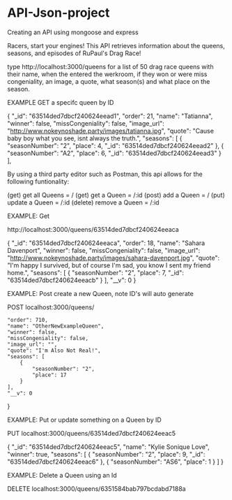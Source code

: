 # API-Json-project
Creating an API using mongoose and express

Racers, start your engines! This API retrieves information about the queens, seasons, and episodes of RuPaul's Drag Race!

type http://localhost:3000/queens for a list of 50  drag race queens with their name, when the entered the werkroom, if they won or were miss congeniality, an image, a quote, what season(s) and what place on the season.

EXAMPLE
  GET a specifc queen by ID

  {
    "_id": "63514ded7dbcf240624eead1",
    "order": 21,
    "name": "Tatianna",
    "winner": false,
    "missCongeniality": false,
    "image_url": "http://www.nokeynoshade.party/images/tatianna.jpg",
    "quote": "Cause baby boy what you see, isnt always the truth.",
    "seasons": [
      {
        "seasonNumber": "2",
        "place": 4,
        "_id": "63514ded7dbcf240624eead2"
      },
      {
        "seasonNumber": "A2",
        "place": 6,
        "_id": "63514ded7dbcf240624eead3"
      }
    ],

By using a third party editor such as Postman, this api allows for the following funtionality:

  (get) get all Queens = /
  (get) get a Queen = /:id
  (post) add a Queen = /
  (put) update a Queen = /:id
  (delete) remove a Queen = /:id
  
  EXAMPLE: Get

  http://localhost:3000/queens/63514ded7dbcf240624eeaca

  {
  "_id": "63514ded7dbcf240624eeaca",
  "order": 18,
  "name": "Sahara Davenport",
  "winner": false,
  "missCongeniality": false,
  "image_url": "http://www.nokeynoshade.party/images/sahara-davenport.jpg",
  "quote": "I'm happy I survived, but of course I'm sad, you know I sent my friend home.",
  "seasons": [
    {
      "seasonNumber": "2",
      "place": 7,
      "_id": "63514ded7dbcf240624eeacb"
    }
  ],
  "__v": 0
}

EXAMPLE: Post create a new Queen, note ID's will auto generate

  POST localhost:3000/queens/ 

    "order": 710,
    "name": "OtherNewExampleQueen",
    "winner": false,
    "missCongeniality": false,
    "image_url": "",
    "quote": "I'm Also Not Real!",
    "seasons": [
        {
            "seasonNumber": "2",
            "place": 17
        }
    ],
    "__v": 0
}

EXAMPLE: Put or update something on a Queen by ID

  PUT localhost:3000/queens/63514ded7dbcf240624eeac5

  {
    "_id": "63514ded7dbcf240624eeac5",
    "name": "Kylie Sonique Love",
    "winner": true,
    "seasons": [
      {
        "seasonNumber": "2",
        "place": 9,
        "_id": "63514ded7dbcf240624eeac6"
      },
       {
        "seasonNumber": "AS6",
        "place": 1
      }
      ]
}

EXAMPLE: Delete a Queen using an Id

  DELETE localhost:3000/queens/6351584bab797bcdabd7188a

